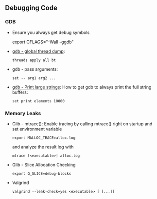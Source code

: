## Debugging Code

### GDB

- Ensure you always get debug symbols

    export CFLAGS="-Wall -ggdb"

-   [gdb - global thread
    dump](http://www.google.com/url?sa=t&rct=j&q=&esrc=s&source=web&cd=2&ved=0CDYQFjAB&url=http%3A%2F%2Fsourceware.org%2Fgdb%2Fonlinedocs%2Fgdb%2FThreads.html&ei=pSehT_uNJcqj-gaq2aSjBw&usg=AFQjCNERBsV1ICcafttBSHv1XZKuRQlNHQ):

        threads apply all bt

-   gdb - pass arguments:

        set -- arg1 arg2 ...

-   [gdb - Print large
    strings](http://delicious.com/redirect?url=http%3A//sunsite.ualberta.ca/Documentation/Gnu/gdb-4.18/html_node/gdb_58.html):
    How to get gdb to always print the full string buffers:

        set print elements 10000

### Memory Leaks

-   Glib - mtrace(): Enable tracing by calling mtrace() right on startup
    and set environment variable

        export MALLOC_TRACE=alloc.log

    and analyze the result log with

        mtrace [<executable>] alloc.log

-   Glib - Slice Allocation Checking

        export G_SLICE=debug-blocks

-   Valgrind

        valgrind --leak-check=yes <executable> [ [...]]


